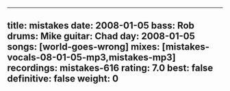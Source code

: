 
---
title: mistakes
date: 2008-01-05
bass:	Rob
drums:	Mike
guitar:	Chad
day: 2008-01-05
songs: [world-goes-wrong]
mixes: [mistakes-vocals-08-01-05-mp3,mistakes-mp3]
recordings: mistakes-616
rating: 7.0
best: false
definitive: false
weight: 0
---

